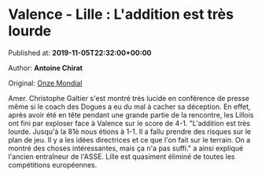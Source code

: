 
# Valence - Lille : L'addition est très lourde

Published at: **2019-11-05T22:32:00+00:00**

Author: **Antoine Chirat**

Original: [Onze Mondial](http://www.onzemondial.com/ligue-des-champions/valence-lille-l-addition-est-tres-lourde-201748)

Amer. Christophe Galtier s'est montré très lucide en conférence de presse même si le coach des Dogues a eu du mal à cacher sa déception. En effet, après avoir été en tête pendant une grande partie de la rencontre, les Lillois ont fini par exploser face à Valence sur le score de 4-1. "L'addition est très lourde. Jusqu'à la 81è nous étions à 1-1. Il a fallu prendre des risques sur le plan de jeu. Il y a les idées directrices et ce que l'on fait sur le terrain. On a montré des choses intéressantes, mais ça n'a pas suffi." a ainsi expliqué l'ancien entraîneur de l'ASSE. Lille est quasiment éliminé de toutes les compétitions européennes.
